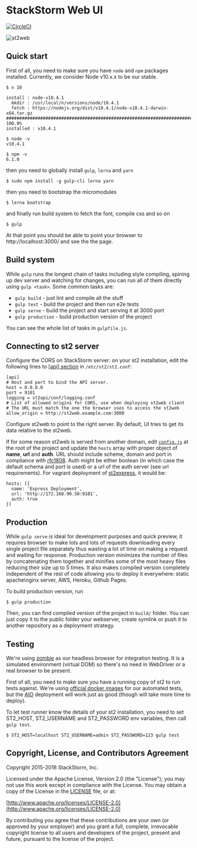 StackStorm Web UI
=================

[![CircleCI](https://circleci.com/gh/StackStorm/st2web.svg?style=shield&circle-token=:circle-token)](https://circleci.com/gh/StackStorm/st2web)

![st2web](https://user-images.githubusercontent.com/1357357/41534974-bdd8e768-732a-11e8-9ab1-7afcaf29ad23.png)


Quick start
-----------

First of all, you need to make sure you have `node` and `npm` packages installed. Currently, we consider Node v10.x.x to be our stable.

```shell
$ n 10

install : node-v10.4.1
  mkdir : /usr/local/n/versions/node/10.4.1
  fetch : https://nodejs.org/dist/v10.4.1/node-v10.4.1-darwin-x64.tar.gz
######################################################################## 100.0%
installed : v10.4.1

$ node -v
v10.4.1

$ npm -v
6.1.0
```

then you need to globally install `gulp`, `lerna` and `yarn`

```shell
$ sudo npm install -g gulp-cli lerna yarn
```

then you need to bootstrap the micromodules

```shell
$ lerna bootstrap
```

and finally run build system to fetch the font, compile css and so on

```shell
$ gulp
```

At that point you should be able to point your browser to http://localhost:3000/ and see the the page.

Build system
------------

While `gulp` runs the longest chain of tasks including style compiling, spining up dev server and watching for changes, you can run all of them directly using `gulp <task>`. Some common tasks are:
 - `gulp build` - just lint and compile all the stuff
 - `gulp test` - build the project and then run e2e tests
 - `gulp serve` - build the project and start serving it at 3000 port
 - `gulp production` - build production version of the project

You can see the whole list of tasks in `gulpfile.js`.

Connecting to st2 server
-------------------------
Configure the CORS on StackStorm server: on your st2 installation, edit the following lines to [[api] section](https://github.com/StackStorm/st2/blob/master/conf/st2.prod.conf#L3-L10) in `/etc/st2/st2.conf`:

    [api]
    # Host and port to bind the API server.
    host = 0.0.0.0
    port = 9101
    logging = st2api/conf/logging.conf
    # List of allowed origins for CORS, use when deploying st2web client
    # The URL must match the one the browser uses to access the st2web
    allow_origin = http://st2web.example.com:3000

Configure st2web to point to the right server. By default, UI tries to get its data relative to the st2web.

If for some reason st2web is served from another domain, edit [`config.js`](./config.js) at the root of the project and update the `hosts` array with proper object of **name**, **url** and **auth**. URL should include scheme, domain and port in compliance with [rfc1808](http://tools.ietf.org/html/rfc1808.html). Auth might be either boolean (in which case the default schema and port is used) or a url of the auth server (see url requirements). For vagrant deployment of [st2express](https://github.com/StackStorm/st2express), it would be:

    hosts: [{
      name: 'Express Deployment',
      url: 'http://172.168.90.50:9101',
      auth: true
    }]

Production
----------
While `gulp serve` is ideal for development purposes and quick preview, it requires browser to make lots and lots of requests downloading every single project file separately thus wasting a lot of time on making a request and waiting for response. Production version minimizes the number of files by concatenating them together and minifies some of the most heavy files reducing their size up to 5 times. It also makes compiled version completely independent of the rest of code allowing you to deploy it everywhere: static apache\nginx server, AWS, Heroku, Github Pages.

To build production version, run

    $ gulp production

Then, you can find compiled version of the project in `build/` folder. You can just copy it to the public folder your webserver, create symlink or push it to another repository as a deployment strategy.


Testing
-------
We're using [zombie](https://github.com/assaf/zombie) as our headless browser for integration testing. It is a simulated environment (virtual DOM) so there's no need in WebDriver or a real browser to be present.

First of all, you need to make sure you have a running copy of st2 to run tests against. We're using [official docker images](https://github.com/stackstorm/st2-docker) for our automated tests, but the [AIO](https://docs.stackstorm.com/install/index.html) deployment will work just as good (though will take more time to deploy).

To let test runner know the details of your st2 installation, you need to set ST2_HOST, ST2_USERNAME and ST2_PASSWORD env variables, then call `gulp test`.

    $ ST2_HOST=localhost ST2_USERNAME=admin ST2_PASSWORD=123 gulp test

Copyright, License, and Contributors Agreement
----------------------------------------------

Copyright 2015-2018 StackStorm, Inc.

Licensed under the Apache License, Version 2.0 (the "License"); you may not use this work except in compliance with the License. You may obtain a copy of the License in the [LICENSE](LICENSE) file, or at:

[http://www.apache.org/licenses/LICENSE-2.0](http://www.apache.org/licenses/LICENSE-2.0)

By contributing you agree that these contributions are your own (or approved by your employer) and you grant a full, complete, irrevocable copyright license to all users and developers of the project, present and future, pursuant to the license of the project.
